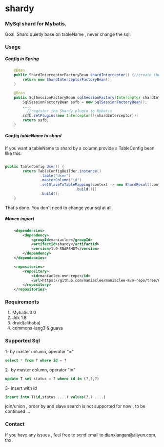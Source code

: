 # shardy

### MySql shard for Mybatis.

Goal:	Shard quietly base on tableName , never change the sql.

### Usage



##### Config in Spring

``` java
	@Bean
    public ShardInterceptorFactoryBean shardInterceptor() {//create the Shardy bean
        return new ShardInterceptorFactoryBean();
    }

    @Bean
    public SqlSessionFactoryBean sqlSessionFactory(Interceptor shardInterceptor) {
        SqlSessionFactoryBean ssfb = new SqlSessionFactoryBean();
      	....
          //register the Shardy plugin to Mybatis
        ssfb.setPlugins(new Interceptor[]{shardInterceptor});
        return ssfb;
    }
```

##### Config tableName to shard

If you want a tableName to shard by a column,provide a TableConfig bean like this:

``` java

public TableConfig User() {
        return TableConfigBuilder.instance()
                .table("User")
                .masterColumn("id")
                .setSlaveToTableMapping(context -> new ShardResult(context.getTable() + "_" + ((Integer) context.getColumnValue()) / 1000, null))
                                .build()))
                .build();
    }
```

That's done. You don't need to change your sql at all.

##### Maven import

``` xml
 	<dependencies>
        <dependency>
            <groupId>maniaclee</groupId>
    		<artifactId>shardy</artifactId>
    		<version>1.0-SNAPSHOT</version>
        </dependency>
    </dependencies>

    <repositories>
        <repository>
            <id>maniaclee-mvn-repo</id>
            <url>https://github.com/maniaclee/maniaclee-mvn-repo/tree/master/repository</url>
        </repository>
    </repositories>
```

### Requirements

1. Mybatis 3.0
2. Jdk 1.8
3. druid(alibaba)
4. commons-lang3 & guava

### Supported Sql

1-	by master column, operator "="

``` sql
select * from T where id = ?
```

2-	by master column, operator "in"

``` sql
update T set status = ? where id in (?,?,?)
```

3-	insert with id

``` sql
insert into T(id,status ....) values(?,? ....)
```

join/union , order by and slave search is not supported for now , to be continued ...

### Contact

If you have any issues , feel free to send email to dianxiangan@aliyun.com, thx.